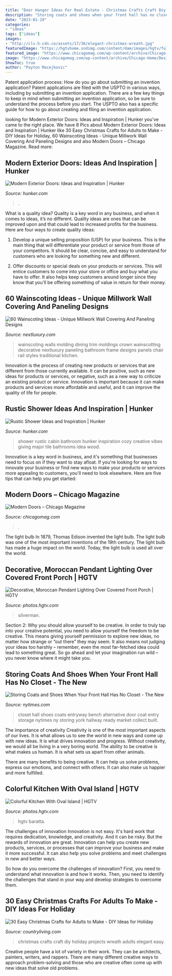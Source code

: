 ```yaml
---
title: "Door Hanger Ideas For Real Estate - Christmas Crafts Craft Diy Holiday Projects Wreath Adults Elegant Easy"
description: "Storing coats and shoes when your front hall has no closet"
date: "2023-01-19"
categories:
- "ideas"
tags: ["ideas"]
images:
- "http://clv.h-cdn.co/assets/17/36/elegant-christmas-wreath.jpg"
featuredImage: "https://hgtvhome.sndimg.com/content/dam/images/hgtv/fullset/2017/2/6/0/Moms-Design-Build_Grand-Entrance_6.jpg.rend.hgtvcom.966.1449.suffix/1486405213695.jpeg"
featured_image: "https://www.chicagomag.com/wp-content/archive/Chicago-Home/Design-Dose/February-2011/Modern-Doors/DD20110216-Modern-doors.jpg"
image: "https://www.chicagomag.com/wp-content/archive/Chicago-Home/Design-Dose/February-2011/Modern-Doors/DD20110216-Modern-doors.jpg"
ShowToc: true
author: "Payton Macejkovic"
---
```



Patent application process: How do you go about submitting an invention application?
Patent applications are filed with the USPTO in various ways, including by submitting an invention application. There are a few key things to keep in mind when submitting an invention application, so be sure to understand the process before you start. The USPTO also has a specific guide for how to go about creating and filing an invention application.

	

		
looking for Modern Exterior Doors: Ideas and Inspiration | Hunker you've came to the right place. We have 8 Pics about Modern Exterior Doors: Ideas and Inspiration | Hunker like 30 Easy Christmas Crafts for Adults to Make - DIY Ideas for Holiday, 60 Wainscoting Ideas - Unique Millwork Wall Covering And Paneling Designs and also Modern Doors – Chicago Magazine. Read more:
		
    
## Modern Exterior Doors: Ideas And Inspiration | Hunker

<img loading=lazy src="https://img.hunkercdn.com/640/clsd/6/10/a07f0009a0384b7b8b54f61fe0fbd66b.jpg" onerror="this.onerror=null;this.src='https://tse2.mm.bing.net/th?id=OIP.zniEXp3Uzbo4Fcv9IGdougHaLG&amp;pid=15.1';" alt="Modern Exterior Doors: Ideas and Inspiration | Hunker">

_Source: hunker.com_

>. 

	

What is a quality idea?
Quality is a key word in any business, and when it comes to ideas, it’s no different. Quality ideas are ones that can be improved upon and that could lead to increased profits for the business. Here are four ways to create quality ideas:
1. Develop a unique selling proposition (USP) for your business. This is the main thing that will differentiate your product or service from those of your competitors. It should be clear, concise, and easy to understand for customers who are looking for something new and different.

2. Offer discounts or special deals on your products or services. This will entice customers to come into your store or office and buy what you have to offer. It also helps keep customers around longer since they know that you’ll be offering something of value in return for their money.


    
## 60 Wainscoting Ideas - Unique Millwork Wall Covering And Paneling Designs

<img loading=lazy src="http://nextluxury.com/wp-content/uploads/white-decorative-wainscoting-ideas.jpg" onerror="this.onerror=null;this.src='https://tse2.mm.bing.net/th?id=OIP.IcMqQbdNiaxunpqiGNkiAwAAAA&amp;pid=15.1';" alt="60 Wainscoting Ideas - Unique Millwork Wall Covering And Paneling Designs">

_Source: nextluxury.com_

>wainscoting walls molding dining trim moldings crown wainscotting decorative nextluxury paneling bathroom frame designs panels chair rail styles traditional kitchen. 

	

Innovation is the process of creating new products or services that are different from those currently available. It can be positive, such as new ideas for products or services, or negative, such as a new way to criticize an existing product or service. Innovation is important because it can make products and services more affordable and useful, and it can improve the quality of life for people.

    
## Rustic Shower Ideas And Inspiration | Hunker

<img loading=lazy src="https://img.hunkercdn.com/640/clsd/12/16/3408ee506de64f3db782cb62fe0dabec.jpg" onerror="this.onerror=null;this.src='https://tse1.mm.bing.net/th?id=OIP.AH2rQ8-7Ypb8UepV0rCZ7wHaLH&amp;pid=15.1';" alt="Rustic Shower Ideas and Inspiration | Hunker">

_Source: hunker.com_

>shower rustic cabin bathroom hunker inspiration cozy creative vibes giving major tile bathrooms idea wood. 

	

Innovation is a key word in business, and it's something that businesses need to focus on if they want to stay afloat. If you're looking for ways to innovate your business or find new ways to make your products or services more appealing to customers, you'll need to look elsewhere. Here are five tips that can help you get started: 

    
## Modern Doors – Chicago Magazine

<img loading=lazy src="https://www.chicagomag.com/wp-content/archive/Chicago-Home/Design-Dose/February-2011/Modern-Doors/DD20110216-Modern-doors.jpg" onerror="this.onerror=null;this.src='https://tse1.mm.bing.net/th?id=OIP.ffk4FXBxUzyuGzZJVDBYvQHaJQ&amp;pid=15.1';" alt="Modern Doors – Chicago Magazine">

_Source: chicagomag.com_

>. 

	

The light bulb
In 1879, Thomas Edison invented the light bulb. The light bulb was one of the most important inventions of the 19th century. The light bulb has made a huge impact on the world. Today, the light bulb is used all over the world.

    
## Decorative, Moroccan Pendant Lighting Over Covered Front Porch | HGTV

<img loading=lazy src="https://hgtvhome.sndimg.com/content/dam/images/hgtv/fullset/2017/2/6/0/Moms-Design-Build_Grand-Entrance_6.jpg.rend.hgtvcom.966.1449.suffix/1486405213695.jpeg" onerror="this.onerror=null;this.src='https://tse2.mm.bing.net/th?id=OIP.GA23meyDEI3hcuo_2-bJYwHaLH&amp;pid=15.1';" alt="Decorative, Moroccan Pendant Lighting Over Covered Front Porch | HGTV">

_Source: photos.hgtv.com_

>silverman. 

	

Section 2: Why you should allow yourself to be creative.
In order to truly tap into your creative potential, you need to allow yourself the freedom to be creative. This means giving yourself permission to explore new ideas, no matter how strange or “out there” they may seem. It also means not judging your ideas too harshly – remember, even the most far-fetched idea could lead to something great. So go ahead and let your imagination run wild – you never know where it might take you.

    
## Storing Coats And Shoes When Your Front Hall Has No Closet - The New

<img loading=lazy src="https://static01.nyt.com/images/2012/04/12/garden/12MARKET/12MARKET-superJumbo.jpg" onerror="this.onerror=null;this.src='https://tse3.mm.bing.net/th?id=OIP.uzcK_vpg_SrC4Y4zDeZwYwHaJ3&amp;pid=15.1';" alt="Storing Coats and Shoes When Your Front Hall Has No Closet - The New">

_Source: nytimes.com_

>closet hall shoes coats entryway bench alternative door coat entry storage nytimes ny storing york hallway ready market collect built. 

	

The importance of creativity
Creativity is one of the most important aspects of our lives. It is what allows us to see the world in new ways and come up with new ideas. It is what drives innovation and progress.
Without creativity, we would all be living in a very boring world. The ability to be creative is what makes us human. It is what sets us apart from other animals.

There are many benefits to being creative. It can help us solve problems, express our emotions, and connect with others. It can also make us happier and more fulfilled.

    
## Colorful Kitchen With Oval Island | HGTV

<img loading=lazy src="https://hgtvhome.sndimg.com/content/dam/images/hgtv/fullset/2015/12/8/2/Orig-Anthony-Baratta_oval-creative-kitchen-island-1.jpg.rend.hgtvcom.966.1288.suffix/1449621626930.jpeg" onerror="this.onerror=null;this.src='https://tse1.mm.bing.net/th?id=OIP.FKdxW5r4E7mJE-w4NdAfswHaJ4&amp;pid=15.1';" alt="Colorful Kitchen With Oval Island | HGTV">

_Source: photos.hgtv.com_

>hgtv baratta. 

	

The challenges of innovation
Innovation is not easy. It's hard work that requires dedication, knowledge, and creativity. And it can be risky. But the rewards of innovation are great.
Innovation can help you create new products, services, or processes that can improve your business and make it more successful. It can also help you solve problems and meet challenges in new and better ways.

So how do you overcome the challenges of innovation? First, you need to understand what innovation is and how it works. Then, you need to identify the challenges that stand in your way and develop strategies to overcome them.

    
## 30 Easy Christmas Crafts For Adults To Make - DIY Ideas For Holiday

<img loading=lazy src="http://clv.h-cdn.co/assets/17/36/elegant-christmas-wreath.jpg" onerror="this.onerror=null;this.src='https://tse1.mm.bing.net/th?id=OIP.X6m4nVU-Zo1dXVgymVwItQHaLH&amp;pid=15.1';" alt="30 Easy Christmas Crafts for Adults to Make - DIY Ideas for Holiday">

_Source: countryliving.com_

>christmas crafts craft diy holiday projects wreath adults elegant easy. 

	

Creative people have a lot of variety in their work. They can be architects, painters, writers, and rappers. There are many different creative ways to approach problem-solving and those who are creative often come up with new ideas that solve old problems.

